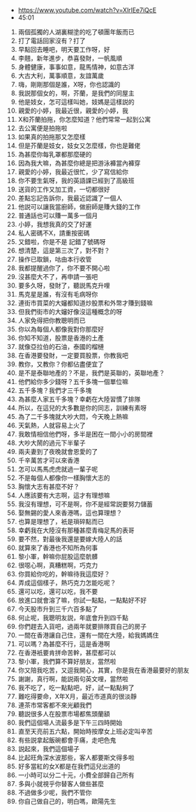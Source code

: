 - https://www.youtube.com/watch?v=XlrlEe7iQcE
- 45:01

1. 兩個孤獨的人湖裏糊塗的吃了頓團年飯而已
1. 打了電話回家沒有？打了
1. 早點回去睡吧，明天要工作呀，好
1. 李翹，新年進步，恭喜發財，一帆風順
1. 身體健康，事事如意，龍馬情神，如意古洋
1. 大古大利，萬事順意，友誼萬歲
1. 嗨，剛剛那個是誰，X呀，你也認識的
1. 我説那個女的，啊，芥蘭，是我們的同屋主
1. 他是妓女，怎可這樣叫她，妓媽是這樣説的
1. 親愛的小婷，我最近很，親愛的小婷，我
1. X和芥蘭拍拖，你怎麼知道？他們常常一起到公寓
1. 去公寓便是拍拖啦
1. 如果真的拍拖那又怎麼樣
1. 但是芥蘭是妓女，妓女又怎麼樣，你也是難佬
1. 為甚麼你每乳罩都那麼硬的
1. 因為我大嘛，為甚麼你總是把游泳褲當內褲穿
1. 親愛的小婷，我最近很忙，少了寫信給你
1. 你不要生氣呀，我的英語課已經到了高級班
1. 送貨的工作又加工資，一切都很好
1. 差點忘記告訴你，我最近認識了一個人
1. 他説可以讓我當廚師，做廚師是賺大錢的工作
1. 普通話也可以賺一萬多一個月
1. 小婷，我想我真的交了好運
1. 私人密碼不X，請重按密碼
1. 又錯啦，你是不是 記錯了號碼呀
1. 想清楚，這是第三次了，對不對？
1. 操作已取鎖，咕由本行收管
1. 我都提醒過你了，你不要不開心啦
1. 沒甚麼大不了，再申請一張吧
1. 要多久呀，發財了，聽説馬克升哩
1. 馬克星是誰，有沒有毛病呀你
1. 連街市買菜的大嬸都知道炒股票和外幣才賺到錢嘛
1. 但我們街市的大嬸好像沒這種概念的呀
1. 人家免得把你教聰明而已
1. 你以為每個人都像我對你那麼好
1. 你知不知道，股票是香港的土產
1. 就像亞拉伯的石油，泰國的榴槤
1. 在香港要發財，一定要買股票，你教我吧
1. 教你，又教你？你都佔盡便宜了
1. 是不是泰聯地產的？不是，我們是英聯的，英聯地產？
1. 他們給你多少錢呀？五千多塊一個單位嘛
1. 五千多塊？我們才三千多塊
1. 為甚麼人家五千多塊？幸虧在大陸習慣了排隊
1. 所以，在這兒的大多數是你的同志，訓練有素呀
1. 為了二千多塊就大吵大悶，今天晚上熱嘛
1. 天氣熱，人就容易上火了
1. 我敢情相信他們呀，多半是困在一間小小的房間裡
1. 大吵大鬧的過元下半輩子
1. 兩夫妻到了夜晚就會恩愛的了
1. 千辛萬苦才可以來香港
1. 怎可以馬馬虎虎就過一輩子呢
1. 不是每個人都像你一樣胸懷大志的
1. 胸懷大志有甚麼不好？
1. 人應該要有大志啊，這才有理想嘛
1. 我沒有理想，可不是啊，你不是經常説要努力儲蓄
1. 娶無錫的愛人來香港嗎，這也算理想？
1. 也算是理想了，衹是瑣碎點而已
1. 幸虧我在大陸沒有那種甚麼青梅足馬的表哥
1. 要不然，對最後我還是要嫁大陸人的話
1. 就算來了香港也不知所為何事
1. 黎小軍，幹嘛你屁股這麼骯髒
1. 很噁心啊，真糟糕啊，巧克力
1. 你買給你吃的，幹嘛待我這麼好？
1. 弄成這個樣子，熱巧克力怎能吃呢？
1. 還可以吃，還可以吃，我不要
1. 放進口就會溶了嘛，你試一點點，一點點好不好
1. 今天股市升到三千六百多點了
1. 何止呢，我聰明友説，年底會升到四千點
1. 你們趕去入貨吧，過兩年就要排隊買自己的房子
1. 一間在香港讓自己住，還有一間在大陸，給我媽媽住
1. 可以嗎？為甚麼不行，這是香港啊
1. 在香港衹要肯拼命苦幹，甚麼都可以
1. 黎小軍，我們算不算好朋友，當然啦
1. 你又陪我吃苦，又逗我開心，其實，你是我在香港最要好的朋友
1. 謝謝，真行啊，能説兩句英文哩，當然啦
1. 我不吃了，吃一點點吧，好，試一點點夠了
1. 難吃得要命，X年X月，最近市道真的很淡靜
1. 連茶市常客都不來光顧我們
1. 聽説很多人在股票市場都焦頭蘭額
1. 我們這個場人流最多是下午三四時開始
1. 直至天亮前五六點，開始時按摩女上班必定叫辛苦
1. 有些説拿起飯碗都會手痛，走吧色鬼
1. 説起來，我們這個場子
1. 比起旺角深水波那些，客人都要斯文得多啦
1. 好多當紅的女X都是在我們這兒出道的
1. 一小時可以分二十元，小費全部歸自己所有
1. 多與小就視乎你替客人做些甚麼
1. 不過做多少呢，我們不管你
1. 你自己做自己的，明白嗎，歐陽先生
